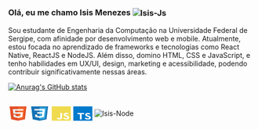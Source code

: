 ### Olá, eu me chamo Isis Menezes <img align="center" alt="Isis-Js" height="30" width="40" src= "https://camo.githubusercontent.com/0c732027af8a28d138e3698181f7be7c9b97d443b4beb9c7ce8ec4cffc6b4767/68747470733a2f2f6d656469612e67697068792e636f6d2f6d656469612f6876524a434c467a6361737252346961377a2f67697068792e676966">

Sou estudante de Engenharia da Computação na Universidade Federal de Sergipe, com afinidade por desenvolvimento web e mobile. Atualmente, estou focada no aprendizado de frameworks e tecnologias como React Native, ReactJS e NodeJS. Além disso, domino HTML, CSS e JavaScript, e tenho habilidades em UX/UI, design, marketing e acessibilidade, podendo contribuir significativamente nessas áreas.



[![Anurag's GitHub stats](https://github-readme-stats.vercel.app/api?username=isisgabrielle)](https://github.com/anuraghazra/github-readme-stats)

<div style="display: inline_block"><br>
  <img align="center" alt="Isis-HTML" height="30" width="40" src="https://raw.githubusercontent.com/devicons/devicon/master/icons/html5/html5-original.svg">
  <img align="center" alt="Isis-CSS" height="30" width="40" src="https://raw.githubusercontent.com/devicons/devicon/master/icons/css3/css3-original.svg"> 
  <img align="center" alt="Isis-Js" height="30" width="40" src="https://raw.githubusercontent.com/devicons/devicon/master/icons/javascript/javascript-plain.svg">
   <img align= "center" alt= "Isis-Ts" height="30" width="40" src= https://raw.githubusercontent.com/devicons/devicon/master/icons/typescript/typescript-plain.svg
  <img align= "center" alt= "Isis-React" height="30" width="40" src= "https://raw.githubusercontent.com/devicons/devicon/master/icons/react/react-original.svg">
  <img align= "center" alt= "Isis-Node" height="30" width="40" src= "https://camo.githubusercontent.com/2cde166000bd4271614ef8c0a7e435af8a087c05f4d5a36f1945663d363bd463/68747470733a2f2f63646e2e6a7364656c6976722e6e65742f67682f64657669636f6e732f64657669636f6e2f69636f6e732f6e6f64656a732f6e6f64656a732d6f726967696e616c2e737667">
  
  
</div>


